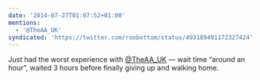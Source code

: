 ```yaml
---
date: '2014-07-27T01:07:52+01:00'
mentions:
  - '@TheAA_UK'
syndicated: 'https://twitter.com/roobottom/status/493189491172327424'
---
```

Just had the worst experience with [@TheAA_UK](https://twitter.com/@TheAA_UK) — wait time “around an hour”, waited 3 hours before finally giving up and walking home.
